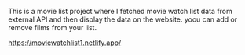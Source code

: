 This is a movie list project where I fetched movie watch list data from          
external API and then display the data on the website. yoou can add or remove films from your list.                                                                                                              
 
https://moviewatchlist1.netlify.app/    

